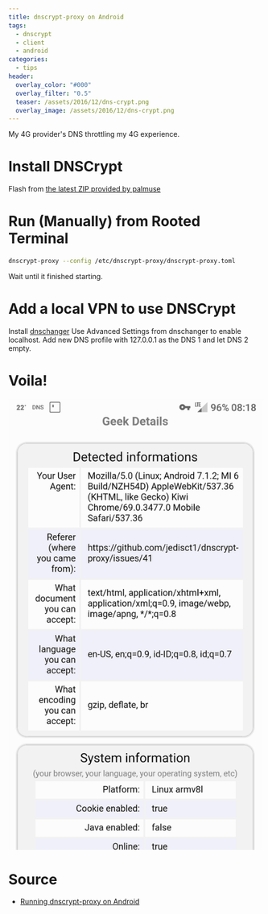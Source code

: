 ```yaml
---
title: dnscrypt-proxy on Android
tags:
  - dnscrypt
  - client
  - android
categories:
  - tips
header:
  overlay_color: "#000"
  overlay_filter: "0.5"
  teaser: /assets/2016/12/dns-crypt.png
  overlay_image: /assets/2016/12/dns-crypt.png
---
```

My 4G provider's DNS throttling my 4G experience.

# Install DNSCrypt 

Flash from [the latest ZIP provided by palmuse](https://github.com/jedisct1/dnscrypt-proxy/issues/41#issuecomment-402154764)

# Run (Manually) from Rooted Terminal

```sh
dnscrypt-proxy --config /etc/dnscrypt-proxy/dnscrypt-proxy.toml
```

Wait until it finished starting.

# Add a local VPN to use DNSCrypt

Install [dnschanger](https://play.google.com/store/apps/details?id=com.frostnerd.dnschanger)
Use Advanced Settings from dnschanger to enable localhost.
Add new DNS profile with 127.0.0.1 as the DNS 1 and let DNS 2 empty. 

# Voila!

![IP Leak shows my real IP](assets/2018/07/ipleaks-dnscrypt.png)

# Source 

- [Running dnscrypt-proxy on Android](https://github.com/jedisct1/dnscrypt-proxy/issues/41) 